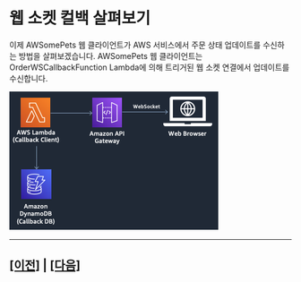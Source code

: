# 웹 소켓 컬백 살펴보기

이제 AWSomePets 웹 클라이언트가 AWS 서비스에서 주문 상태 업데이트를 수신하는 방법을 살펴보겠습니다. AWSomePets 웹 클라이언트는 OrderWSCallbackFunction Lambda에 의해 트리거된 웹 소켓 연결에서 업데이트를 수신합니다.<br>

![](assets/websocket-callback.png)

---

## [[이전]](7.2-aws-step-functions-compensating-transaction-flow.md) | [[다음]](8.1-explore-api-gateway-websocket-api.md)
